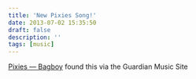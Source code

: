 ```yaml
---
title: 'New Pixies Song!'
date: 2013-07-02 15:35:50
draft: false
description: ''
tags: [music]
---
```


[Pixies — Bagboy](http://www.guardian.co.uk/music/musicblog/2013/jul/01/new-music-pixies-bagboy) found this via the Guardian Music Site